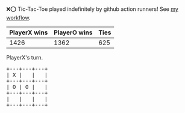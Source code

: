 :x::o: Tic-Tac-Toe played indefinitely by github action runners! See [my workflow](.github/workflows/play.yaml).

|PlayerX wins|PlayerO wins|Ties|
|-|-|-|
|1426|1362|625|

PlayerX's turn.

<pre>
+---+---+---+
| X |   |   |
+---+---+---+
| O | O |   |
+---+---+---+
|   |   |   |
+---+---+---+
</pre>